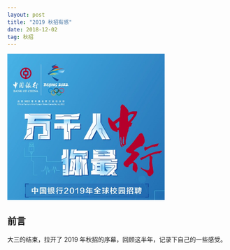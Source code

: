 ```yaml
---
layout: post
title: "2019 秋招有感"
date: 2018-12-02
tag: 秋招
--- 
```


<img width="360px" src="/images/posts/bank/ind.jpg"/>

## 前言

大三的结束，拉开了 2019 年秋招的序幕，回顾这半年，记录下自己的一些感受。
